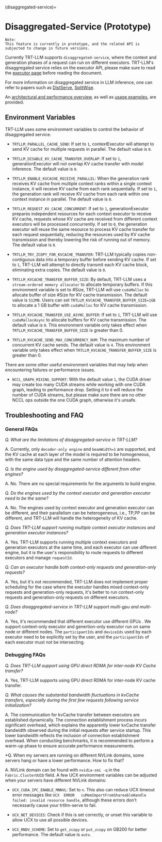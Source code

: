 (disaggregated-service)=

# Disaggregated-Service (Prototype)

```{note}
Note:
This feature is currently in prototype, and the related API is subjected to change in future versions.
```
Currently TRT-LLM supports `disaggregated-service`, where the context and generation phases of a request can run on different executors. TRT-LLM's disaggregated service relies on the executor API, please make sure to read the [executor page](executor.md) before reading the document.

For more information on disaggregated service in LLM inference, one can refer to papers such as [DistServe](https://arxiv.org/abs/2401.09670), [SplitWise](https://arxiv.org/abs/2311.18677).

An [architectural and performance overview](../../../docs/source/blogs/tech_blog/blog5_Disaggregated_Serving_in_TensorRT-LLM.md), as well as [usage examples](../../../examples/disaggregated/README.md), are provided.

## Environment Variables

TRT-LLM uses some environment variables to control the behavior of disaggregated service.

* `TRTLLM_PARALLEL_CACHE_SEND`: If set to `1`, contextExecutor will attempt to send KV cache for multiple requests in parallel. The default value is `0`.

* `TRTLLM_DISABLE_KV_CACHE_TRANSFER_OVERLAP`: If set to `1`, generationExecutor will not overlap KV cache transfer with model inference. The default value is `0`.

* `TRTLLM_ENABLE_KVCACHE_RECEIVE_PARALLEL`:  When the generation rank receives KV cache from multiple context ranks within a single context instance, it will receive KV cache from each rank sequentially. If set to `1`, the generation rank will receive KV cache from each rank within one context instance in parallel. The default value is `0`.

* `TRTLLM_REQUEST_KV_CACHE_CONCURRENT`: If set to `1`, generationExecutor prepares independent resources for each context executor to receive KV cache, requests whose KV cache are received from different context executors will be processed concurrently. If set to `0`, the generation executor will reuse the same resource to process KV cache transfer for each request sequentially, reducing the resources used by KV cache transmission and thereby lowering the risk of running out of memory. The default value is `0`.

* `TRTLLM_TRY_ZCOPY_FOR_KVCACHE_TRANSFER`: TRT-LLM typically copies non-contiguous data into a temporary buffer before sending KV cache. If set to `1`, TRT-LLM will attempt to directly transmit each KV cache block, eliminating extra copies. The default value is `0`.

* `TRTLLM_KVCACHE_TRANSFER_BUFFER_SIZE`: By default, TRT-LLM uses a `stream-ordered memory allocator` to allocate temporary buffers. If this environment variable is set to #Size, TRT-LLM will use `cudaMalloc` to allocate buffer of size #Size for KV cache transmission. The default value is `512MB`. Users can set `TRTLLM_KVCACHE_TRANSFER_BUFFER_SIZE=1GB` to allocate a 1 GB buffer with `cudaMalloc` for KV cache transmission.

* `TRTLLM_KVCACHE_TRANSFER_USE_ASYNC_BUFFER`: If set to `1`, TRT-LLM will use `cudaMallocAsync` to allocate buffers for KV cache transmission. The default value is `0`. This environment variable only takes effect when `TRTLLM_KVCACHE_TRANSFER_BUFFER_SIZE` is greater than 0.

* `TRTLLM_KVCACHE_SEND_MAX_CONCURRENCY_NUM`: The maximum number of concurrent KV cache sends. The default value is `4`. This environment variable only takes effect when `TRTLLM_KVCACHE_TRANSFER_BUFFER_SIZE` is greater than 0.

There are some other useful environment variables that may help when encountering failures or performance issues.

* `NCCL_GRAPH_MIXING_SUPPORT`: With the default value `1`, the CUDA driver may create too many CUDA streams while working with one CUDA graph, leading to performance drop. Setting it to `0` will reduce the number of CUDA streams, but please make sure there are no other NCCL ops outside the one CUDA graph, otherwise it's unsafe.

## Troubleshooting and FAQ

### General FAQs

*Q. What are the limitations of disaggregated-service in TRT-LLM?*

A. Currently, only `decoder-only engine` and `beamWidth=1` are supported, and the KV cache at each layer of the model is required to be homogeneous, with the same data type and the same number of attention headers.

*Q. Is the engine used by disaggregated-service different from other engines?*

A. No. There are no special requirements for the arguments to build engine.

*Q. Do the engines used by the context executor and generation executor need to be the same?*

A. No. The engines used by context executor and generation executor can be different, and their parallelism can be heterogeneous, i.e., TP,PP can be different, and TRT-LLM will handle the heterogeneity of KV cache.

*Q. Does TRT-LLM support running multiple context executor instances and generation executor instances?*

A. Yes. TRT-LLM supports running multiple context executors and generation executors at the same time, and each executor can use different engine, but it is the user's responsibility to route requests to different executors and  manage `requestId`.

*Q. Can an executor handle both context-only requests and generation-only requests?*

A. Yes, but it's not recommended, TRT-LLM does not implement proper scheduling for the case where the executor handles mixed context-only requests and generation-only requests, it's better to run context-only requests and generation-only requests on different executors.

*Q. Does disaggregated-service in TRT-LLM support multi-gpu and multi-node?*

A. Yes, it's recommended that different executor use different GPUs . We support context-only executor and genertion-only executor run on same node or different nodes. The `participantIds` and `deviceIds` used by each executor need to be explicitly set by the user, and the `participantIds` of each executor must not be intersecting.

### Debugging FAQs

*Q. Does TRT-LLM support using GPU direct RDMA for inter-node KV Cache transfer?*

A. Yes, TRT-LLM supports using GPU direct RDMA for inter-node KV cache transfer.

*Q. What causes the substantial bandwidth fluctuations in kvCache transfers, especially during the first few requests following service initialization?*

A. The communication for kvCache transfer between executors are established dynamically. The connection establishment process incurs significant overhead, which explains the apparently lower kvCache transfer bandwidth observed during the initial requests after service startup. This lower bandwidth reflects the inclusion of connection establishment overhead. When conducting benchmarks, it is recommended to perform a warm-up phase to ensure accurate performance measurements.

*Q. When my servers are running on different NVLink domains, some servers hang or have a lower performance. How to fix that?

A. NVLink domain can be found with `nvidia-smi -q` in the `Fabric.ClusterUUID` field. A few UCX environment variables can be adjusted when your servers have different NVLink domains:

* `UCX_CUDA_IPC_ENABLE_MNNVL`: Set to `n`. This also can reduce UCX timeout error messages like `UCX  ERROR   cuMemImportFromShareableHandle failed: invalid resource handle`, although these errors don't necessarily cause your trtllm-serve to fail.

* `UCX_NET_DEVICES`: Check if this is set correctly, or unset this variable to allow UCX to use all possible devices.

* `UCX_RNDV_SCHEME`: Set to `get_zcopy` or `put_zcopy` on GB200 for better performance. The default value is `auto`.

